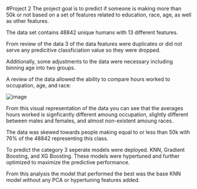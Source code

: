 #Project 2
The project goal is to predict if someone is making more than 50k or not based on a set of features related to education, race, age, as well as other features. 

The data set contains 48842 unique humans with 13 different features. 

From review of the data 3 of the data features were duplicates or did not serve any predicitive classficiation value so they were dropped. 

Additionally, some adjustments to the data were necessary including binning age into two groups. 

A review of the data allowed the ability to compare hours worked to occupation, age, and race: 

![image](https://user-images.githubusercontent.com/111142792/205345582-31195ee0-a994-40e0-b643-e2fbfbbd4dac.png)

From this visual representation of the data you can see that the averages hours worked is signficantly different amoung occupation, slightly different between males and females, and almost non-existent amoung races. 

The data was skewed towards people making equal to or less than 50k with 76% of the 48842 representing this class. 

To predict the category 3 seperate models were deployed. KNN, Gradient Boosting, and XG Boosting. These models were hypertuned and further optimized to maximize the predictive performance. 

From this analysis the model that performed the best was the base KNN model without any PCA or hypertuning features added. 


